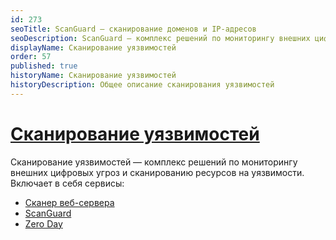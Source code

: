 ```yaml
---
id: 273
seoTitle: ScanGuard — сканирование доменов и IP-адресов
seoDescription: ScanGuard – комплекс решений по мониторингу внешних цифровых угроз и сканированию IP-адресов на наличие уязвимостей
displayName: Сканирование уязвимостей
order: 57
published: true
historyName: Сканирование уязвимостей
historyDescription: Общее описание сканирования уязвимостей
---
```


# [Сканирование уязвимостей](vulnerability-scanning)

Сканирование уязвимостей — комплекс решений по мониторингу внешних цифровых угроз и сканированию ресурсов на уязвимости. Включает в себя сервисы:
- [Сканер веб-сервера]([218])
- [ScanGuard]([219])
- [Zero Day]([241])

<!-- Перейти на страницу "ScanGuard" вы можете из бокового меню, нажав на иконку "ScanGuard".
![Resources on scanguard(95%)](https://img.solarspace.pro/docs/resources-on-scanguard.jpg "Ресурсы на странице ScanGuard")

На странице ScanGuard в личном кабинете отображается список ваших ресурсов. Для каждого из них показан статус верификации и оценка критичности. Она появляется только после успешной верификации, когда ресурс получает статус "Подтвержден".

При открытии ресурса вам доступны сервисы для сканирования: [Сканер веб-сервера]([218]) и [AURA]([219]) -->